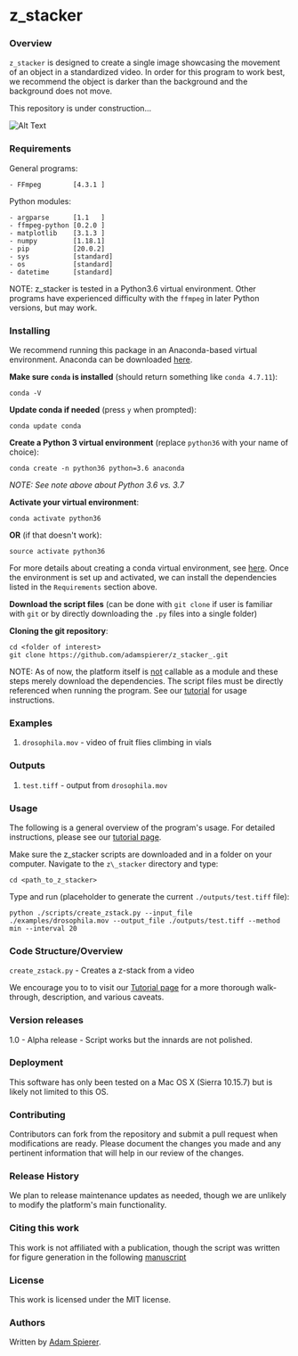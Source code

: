 <h1>z_stacker</h1>

<h3>Overview</h3>

`z_stacker` is designed to create a single image showcasing the movement of an object in a standardized video. In order for this program to work best, we recommend the object is darker than the background and the background does not move.

This repository is under construction...

![Alt Text](https://media.tenor.com/images/8b94b2d480baf98564965767f2e94b23/tenor.gif)


<h3>Requirements</h3>

General programs:

	- FFmpeg        [4.3.1 ]

Python modules:

    - argparse      [1.1   ]
    - ffmpeg-python [0.2.0 ]
    - matplotlib    [3.1.3 ]
    - numpy         [1.18.1]
    - pip           [20.0.2]
    - sys			[standard]
    - os			[standard]
	- datetime		[standard]

NOTE: z_stacker is tested in a Python3.6 virtual environment. Other programs have experienced difficulty with the `ffmpeg` in later Python versions, but may work.

<h3>Installing</h3>

We recommend running this package in an Anaconda-based virtual environment. Anaconda can be downloaded [here](https://docs.anaconda.com/anaconda/install/).

**Make sure `conda` is installed** (should return something like `conda 4.7.11`):

	conda -V 

**Update conda if needed** (press `y` when prompted):

	conda update conda

**Create a Python 3 virtual environment** (replace `python36` with your name of choice):
	
	conda create -n python36 python=3.6 anaconda

*NOTE: See note above about Python 3.6 vs. 3.7*

**Activate your virtual environment**:

	conda activate python36
	
**OR** (if that doesn't work):

	source activate python36

For more details about creating a conda virtual environment, see [here](https://uoa-eresearch.github.io/eresearch-cookbook/recipe/2014/11/20/conda/). Once the environment is set up and activated, we can install the dependencies listed in the `Requirements` section above.


**Download the script files** (can be done with `git clone` if user is familiar with `git` or by directly downloading the `.py` files into a single folder)

**Cloning the git repository**:

	cd <folder of interest>
	git clone https://github.com/adamspierer/z_stacker_.git
	
NOTE: As of now, the platform itself is <u>not</u> callable as a module and these steps merely download the dependencies. The script files must be directly referenced when running the program. See our [tutorial](https://github.com/adamspierer/z_stacker/blob/master/TUTORIAL.md) for usage instructions.


<h3>Examples</h3>

1. `drosophila.mov` - video of fruit flies climbing in vials

<h3>Outputs</h3>

1. `test.tiff` - output from `drosophila.mov`

<h3>Usage</h3>

The following is a general overview of the program's usage. For detailed instructions, please see our [tutorial page](https://github.com/adamspierer/z_stacker/blob/master/TUTORIAL.md).

Make sure the z\_stacker scripts are downloaded and in a folder on your computer. Navigate to the `z\_stacker` directory and type:

	cd <path_to_z_stacker>

Type and run (placeholder to generate the current `./outputs/test.tiff` file):

	python ./scripts/create_zstack.py --input_file ./examples/drosophila.mov --output_file ./outputs/test.tiff --method min --interval 20


<h3>Code Structure/Overview</h3>

`create_zstack.py` - Creates a z-stack from a video

We encourage you to to visit our [Tutorial page]('https://github.com/adamspierer/z_stack_/blob/master/TUTORIAL.md') for a more thorough walk-through, description, and various caveats.

<h3>Version releases</h3>

1.0 - Alpha release - Script works but the innards are not polished.

<h3>Deployment</h3>

This software has only been tested on a Mac OS X (Sierra 10.15.7) but is likely not limited to this OS.

<h3>Contributing</h3>

Contributors can fork from the repository and submit a pull request when modifications are ready. Please document the changes you made and any pertinent information that will help in our review of the changes.

<h3>Release History</h3>

We plan to release maintenance updates as needed, though we are unlikely to modify the platform's main functionality.

<h3>Citing this work</h3>

This work is not affiliated with a publication, though the script was written for figure generation in the following [manuscript](https://doi.org/10.1101/2020.05.27.118604)

<h3>License</h3>

This work is licensed under the MIT license.

<h3>Authors</h3>

Written by [Adam Spierer](https://github.com/adamspierer).